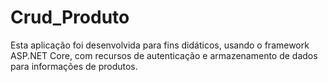 # Crud_Produto

Esta aplicação foi desenvolvida para fins didáticos, usando o framework ASP.NET Core, com recursos de autenticação e armazenamento de dados para informações de produtos.
